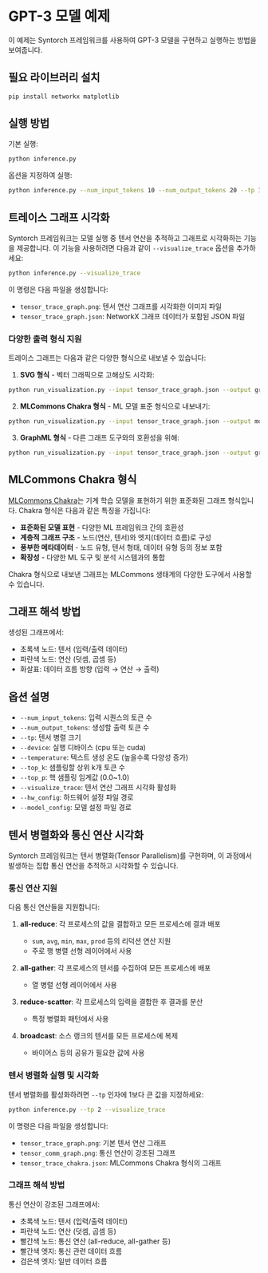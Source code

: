 # GPT-3 모델 예제

이 예제는 Syntorch 프레임워크를 사용하여 GPT-3 모델을 구현하고 실행하는 방법을 보여줍니다.

## 필요 라이브러리 설치

```bash
pip install networkx matplotlib
```

## 실행 방법

기본 실행:

```bash
python inference.py
```

옵션을 지정하여 실행:

```bash
python inference.py --num_input_tokens 10 --num_output_tokens 20 --tp 1 --device cpu
```

## 트레이스 그래프 시각화

Syntorch 프레임워크는 모델 실행 중 텐서 연산을 추적하고 그래프로 시각화하는 기능을 제공합니다. 이 기능을 사용하려면 다음과 같이 `--visualize_trace` 옵션을 추가하세요:

```bash
python inference.py --visualize_trace
```

이 명령은 다음 파일을 생성합니다:
- `tensor_trace_graph.png`: 텐서 연산 그래프를 시각화한 이미지 파일
- `tensor_trace_graph.json`: NetworkX 그래프 데이터가 포함된 JSON 파일

### 다양한 출력 형식 지원

트레이스 그래프는 다음과 같은 다양한 형식으로 내보낼 수 있습니다:

1. **SVG 형식** - 벡터 그래픽으로 고해상도 시각화:
```bash
python run_visualization.py --input tensor_trace_graph.json --output graph.svg --format svg
```

2. **MLCommons Chakra 형식** - ML 모델 표준 형식으로 내보내기:
```bash
python run_visualization.py --input tensor_trace_graph.json --output model.json --format chakra
```

3. **GraphML 형식** - 다른 그래프 도구와의 호환성을 위해:
```bash
python run_visualization.py --input tensor_trace_graph.json --output graph.graphml --format graphml
```

## MLCommons Chakra 형식

[MLCommons Chakra](https://github.com/mlcommons/chakra)는 기계 학습 모델을 표현하기 위한 표준화된 그래프 형식입니다. Chakra 형식은 다음과 같은 특징을 가집니다:

- **표준화된 모델 표현** - 다양한 ML 프레임워크 간의 호환성
- **계층적 그래프 구조** - 노드(연산, 텐서)와 엣지(데이터 흐름)로 구성
- **풍부한 메타데이터** - 노드 유형, 텐서 형태, 데이터 유형 등의 정보 포함
- **확장성** - 다양한 ML 도구 및 분석 시스템과의 통합

Chakra 형식으로 내보낸 그래프는 MLCommons 생태계의 다양한 도구에서 사용할 수 있습니다.

## 그래프 해석 방법

생성된 그래프에서:
- 초록색 노드: 텐서 (입력/출력 데이터)
- 파란색 노드: 연산 (덧셈, 곱셈 등)
- 화살표: 데이터 흐름 방향 (입력 → 연산 → 출력)

## 옵션 설명

- `--num_input_tokens`: 입력 시퀀스의 토큰 수
- `--num_output_tokens`: 생성할 출력 토큰 수
- `--tp`: 텐서 병렬 크기
- `--device`: 실행 디바이스 (cpu 또는 cuda)
- `--temperature`: 텍스트 생성 온도 (높을수록 다양성 증가)
- `--top_k`: 샘플링할 상위 k개 토큰 수
- `--top_p`: 핵 샘플링 임계값 (0.0~1.0)
- `--visualize_trace`: 텐서 연산 그래프 시각화 활성화
- `--hw_config`: 하드웨어 설정 파일 경로
- `--model_config`: 모델 설정 파일 경로

## 텐서 병렬화와 통신 연산 시각화

Syntorch 프레임워크는 텐서 병렬화(Tensor Parallelism)를 구현하며, 이 과정에서 발생하는 집합 통신 연산을 추적하고 시각화할 수 있습니다.

### 통신 연산 지원

다음 통신 연산들을 지원합니다:

1. **all-reduce**: 각 프로세스의 값을 결합하고 모든 프로세스에 결과 배포
   - `sum`, `avg`, `min`, `max`, `prod` 등의 리덕션 연산 지원
   - 주로 행 병렬 선형 레이어에서 사용

2. **all-gather**: 각 프로세스의 텐서를 수집하여 모든 프로세스에 배포
   - 열 병렬 선형 레이어에서 사용

3. **reduce-scatter**: 각 프로세스의 입력을 결합한 후 결과를 분산
   - 특정 병렬화 패턴에서 사용

4. **broadcast**: 소스 랭크의 텐서를 모든 프로세스에 복제
   - 바이어스 등의 공유가 필요한 값에 사용

### 텐서 병렬화 실행 및 시각화

텐서 병렬화를 활성화하려면 `--tp` 인자에 1보다 큰 값을 지정하세요:

```bash
python inference.py --tp 2 --visualize_trace
```

이 명령은 다음 파일을 생성합니다:
- `tensor_trace_graph.png`: 기본 텐서 연산 그래프
- `tensor_comm_graph.png`: 통신 연산이 강조된 그래프
- `tensor_trace_chakra.json`: MLCommons Chakra 형식의 그래프

### 그래프 해석 방법

통신 연산이 강조된 그래프에서:
- 초록색 노드: 텐서 (입력/출력 데이터)
- 파란색 노드: 연산 (덧셈, 곱셈 등)
- 빨간색 노드: 통신 연산 (all-reduce, all-gather 등)
- 빨간색 엣지: 통신 관련 데이터 흐름
- 검은색 엣지: 일반 데이터 흐름 